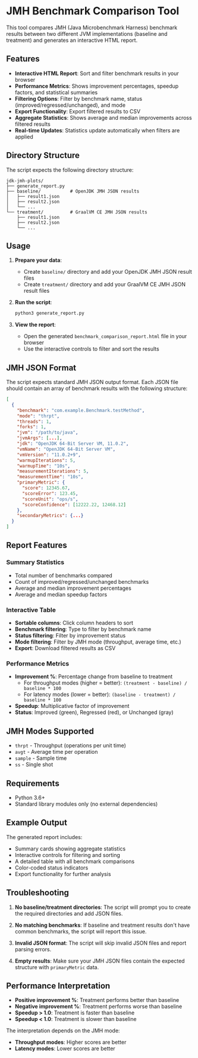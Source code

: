 # JMH Benchmark Comparison Tool

This tool compares JMH (Java Microbenchmark Harness) benchmark results between
two different JVM implementations (baseline and treatment) and generates an
interactive HTML report.

## Features

- **Interactive HTML Report**: Sort and filter benchmark results in your browser
- **Performance Metrics**: Shows improvement percentages, speedup factors, and statistical summaries
- **Filtering Options**: Filter by benchmark name, status (improved/regressed/unchanged), and mode
- **Export Functionality**: Export filtered results to CSV
- **Aggregate Statistics**: Shows average and median improvements across filtered results
- **Real-time Updates**: Statistics update automatically when filters are applied

## Directory Structure

The script expects the following directory structure:

```
jdk-jmh-plots/
├── generate_report.py
├── baseline/           # OpenJDK JMH JSON results
│   ├── result1.json
│   ├── result2.json
│   └── ...
└── treatment/          # GraalVM CE JMH JSON results
    ├── result1.json
    ├── result2.json
    └── ...
```

## Usage

1. **Prepare your data**:
   - Create `baseline/` directory and add your OpenJDK JMH JSON result files
   - Create `treatment/` directory and add your GraalVM CE JMH JSON result files

2. **Run the script**:
   ```bash
   python3 generate_report.py
   ```

3. **View the report**:
   - Open the generated `benchmark_comparison_report.html` file in your browser
   - Use the interactive controls to filter and sort the results

## JMH JSON Format

The script expects standard JMH JSON output format. Each JSON file should contain an array of benchmark results with the following structure:

```json
[
  {
    "benchmark": "com.example.Benchmark.testMethod",
    "mode": "thrpt",
    "threads": 1,
    "forks": 1,
    "jvm": "/path/to/java",
    "jvmArgs": [...],
    "jdk": "OpenJDK 64-Bit Server VM, 11.0.2",
    "vmName": "OpenJDK 64-Bit Server VM",
    "vmVersion": "11.0.2+9",
    "warmupIterations": 5,
    "warmupTime": "10s",
    "measurementIterations": 5,
    "measurementTime": "10s",
    "primaryMetric": {
      "score": 12345.67,
      "scoreError": 123.45,
      "scoreUnit": "ops/s",
      "scoreConfidence": [12222.22, 12468.12]
    },
    "secondaryMetrics": {...}
  }
]
```

## Report Features

### Summary Statistics
- Total number of benchmarks compared
- Count of improved/regressed/unchanged benchmarks
- Average and median improvement percentages
- Average and median speedup factors

### Interactive Table
- **Sortable columns**: Click column headers to sort
- **Benchmark filtering**: Type to filter by benchmark name
- **Status filtering**: Filter by improvement status
- **Mode filtering**: Filter by JMH mode (throughput, average time, etc.)
- **Export**: Download filtered results as CSV

### Performance Metrics
- **Improvement %**: Percentage change from baseline to treatment
  - For throughput modes (higher = better): `(treatment - baseline) / baseline * 100`
  - For latency modes (lower = better): `(baseline - treatment) / baseline * 100`
- **Speedup**: Multiplicative factor of improvement
- **Status**: Improved (green), Regressed (red), or Unchanged (gray)

## JMH Modes Supported

- `thrpt` - Throughput (operations per unit time)
- `avgt` - Average time per operation
- `sample` - Sample time
- `ss` - Single shot

## Requirements

- Python 3.6+
- Standard library modules only (no external dependencies)

## Example Output

The generated report includes:
- Summary cards showing aggregate statistics
- Interactive controls for filtering and sorting
- A detailed table with all benchmark comparisons
- Color-coded status indicators
- Export functionality for further analysis

## Troubleshooting

1. **No baseline/treatment directories**: The script will prompt you to create the required directories and add JSON files.

2. **No matching benchmarks**: If baseline and treatment results don't have common benchmarks, the script will report this issue.

3. **Invalid JSON format**: The script will skip invalid JSON files and report parsing errors.

4. **Empty results**: Make sure your JMH JSON files contain the expected structure with `primaryMetric` data.

## Performance Interpretation

- **Positive improvement %**: Treatment performs better than baseline
- **Negative improvement %**: Treatment performs worse than baseline
- **Speedup > 1.0**: Treatment is faster than baseline
- **Speedup < 1.0**: Treatment is slower than baseline

The interpretation depends on the JMH mode:
- **Throughput modes**: Higher scores are better
- **Latency modes**: Lower scores are better
